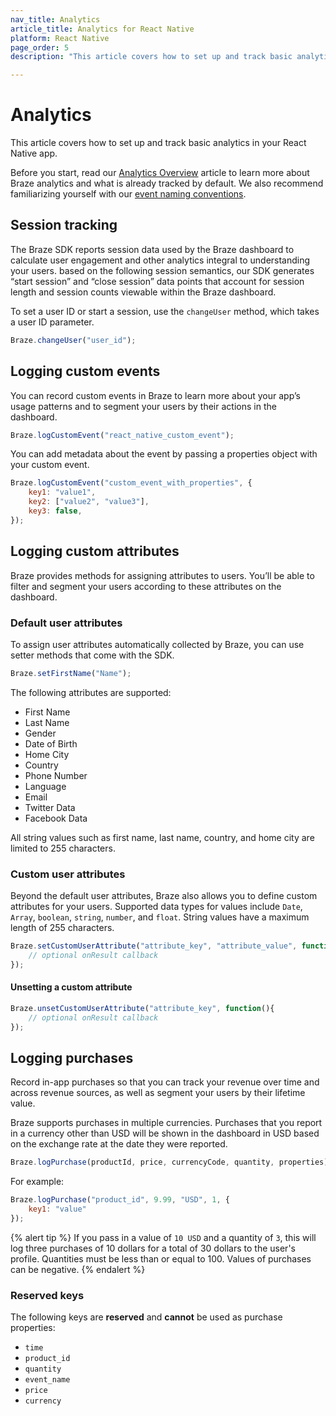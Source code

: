 ```yaml
---
nav_title: Analytics
article_title: Analytics for React Native
platform: React Native
page_order: 5
description: "This article covers how to set up and track basic analytics in the React Native app."

---
```


# Analytics

This article covers how to set up and track basic analytics in your React Native app.

Before you start, read our [Analytics Overview][0] article to learn more about Braze analytics and what is already tracked by default. We also recommend familiarizing yourself with our [event naming conventions][1].

## Session tracking

The Braze SDK reports session data used by the Braze dashboard to calculate user engagement and other analytics integral to understanding your users. based on the following session semantics, our SDK generates “start session” and “close session” data points that account for session length and session counts viewable within the Braze dashboard.

To set a user ID or start a session, use the `changeUser` method, which takes a user ID parameter.

```javascript
Braze.changeUser("user_id");
```

## Logging custom events

You can record custom events in Braze to learn more about your app’s usage patterns and to segment your users by their actions in the dashboard.

```javascript
Braze.logCustomEvent("react_native_custom_event");
```

You can add metadata about the event by passing a properties object with your custom event.

```javascript
Braze.logCustomEvent("custom_event_with_properties", {
    key1: "value1",
    key2: ["value2", "value3"],
    key3: false,
});
```

## Logging custom attributes

Braze provides methods for assigning attributes to users. You’ll be able to filter and segment your users according to these attributes on the dashboard.

### Default user attributes

To assign user attributes automatically collected by Braze, you can use setter methods that come with the SDK.

```javascript
Braze.setFirstName("Name");
```

The following attributes are supported:

- First Name
- Last Name
- Gender
- Date of Birth
- Home City
- Country
- Phone Number
- Language
- Email
- Twitter Data
- Facebook Data

All string values such as first name, last name, country, and home city are limited to 255 characters.

### Custom user attributes

Beyond the default user attributes, Braze also allows you to define custom attributes for your users. Supported data types for values include `Date`, `Array`, `boolean`, `string`, `number`, and `float`.
String values have a maximum length of 255 characters.

```javascript
Braze.setCustomUserAttribute("attribute_key", "attribute_value", function(){
    // optional onResult callback
});
```

#### Unsetting a custom attribute

```javascript
Braze.unsetCustomUserAttribute("attribute_key", function(){
    // optional onResult callback
});
```

## Logging purchases

Record in-app purchases so that you can track your revenue over time and across revenue sources, as well as segment your users by their lifetime value.

Braze supports purchases in multiple currencies. Purchases that you report in a currency other than USD will be shown in the dashboard in USD based on the exchange rate at the date they were reported.

```javascript
Braze.logPurchase(productId, price, currencyCode, quantity, properties);
```

For example:

```javascript
Braze.logPurchase("product_id", 9.99, "USD", 1, {
    key1: "value"
});
```

{% alert tip %}
If you pass in a value of `10 USD` and a quantity of `3`, this will log three purchases of 10 dollars for a total of 30 dollars to the user's profile. Quantities must be less than or equal to 100. Values of purchases can be negative.
{% endalert %}

### Reserved keys

The following keys are **reserved** and **cannot** be used as purchase properties:

- `time`
- `product_id`
- `quantity`
- `event_name`
- `price`
- `currency`

[0]: {{site.baseurl}}/developer_guide/platform_wide/analytics_overview/
[1]: {{site.baseurl}}/user_guide/data_and_analytics/custom_data/event_naming_conventions/
